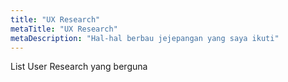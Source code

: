 ```yaml
---
title: "UX Research"
metaTitle: "UX Research"
metaDescription: "Hal-hal berbau jejepangan yang saya ikuti"
---
```


List User Research yang berguna 